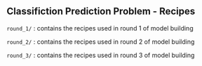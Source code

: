 ## Classifiction Prediction Problem - Recipes

`round_1/` : contains the recipes used in round 1 of model building

`round_2/` : contains the recipes used in round 2 of model building

`round_3/` : contains the recipes used in round 3 of model building



